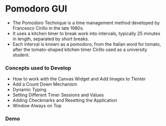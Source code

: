 # Pomodoro GUI
- The Pomodoro Technique is a time management method developed by Francesco Cirillo in the late 1980s.
- It uses a kitchen timer to break work into intervals, typically 25 minutes in length, separated by short breaks. 
- Each interval is known as a pomodoro, from the Italian word for tomato, after the tomato-shaped kitchen timer Cirillo used as a university student.

### Concepts used to Develop
- How to work with the Canvas Widget and Add Images to Tkinter
- Add a Count Down Mechanism
- Dynamic Typing
- Setting Different Timer Sessions and Values
- Adding Checkmarks and Resetting the Application
- Window Always on Top

### Demo

